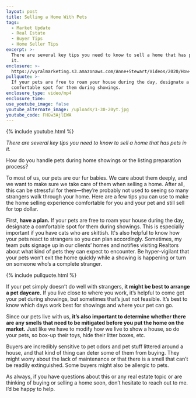 ```yaml
---
layout: post
title: Selling a Home With Pets
tags:
  - Market Update
  - Real Estate
  - Buyer Tips
  - Home Seller Tips
excerpt: >-
  There are several key tips you need to know to sell a home that has pets in
  it.
enclosure: >-
  https://vyralmarketing.s3.amazonaws.com/Anne+Stewart/Videos/2020/How+To+Handle+Pets+During+Showings.mp4
pullquote: >-
  If your pets are free to roam your house during the day, designate a
  comfortable spot for them during showings.
enclosure_type: video/mp4
enclosure_time:
use_youtube_image: false
youtube_alternate_image: /uploads/1-30-20yt.jpg
youtube_code: FHGw3AjlEWA
---
```


{% include youtube.html %}

*There are several key tips you need to know to sell a home that has pets in it.*

How do you handle pets during home showings or the listing preparation process?&nbsp;

To most of us, our pets are our fur babies. We care about them deeply, and we want to make sure we take care of them when selling a home. After all, this can be stressful for them—they’re probably not used to seeing so many strangers walk through your home. Here are a few tips you can use to make the home selling experience comfortable for you and your pet and still sell for top dollar.&nbsp;&nbsp;

First, **have a plan.** If your pets are free to roam your house during the day, designate a comfortable spot for them during showings. This is especially important if you have cats who are skittish. It's also helpful to know how your pets react to strangers so you can plan accordingly. Sometimes, my team puts signage up in our clients’ homes and notifies visiting Realtors about what kind of pets they can expect to encounter. Be hyper-vigilant that your pets won’t exit the home quickly while a showing is happening or turn on someone who’s a complete stranger.&nbsp;

{% include pullquote.html %}

If your pet simply doesn’t do well with strangers, **it might be best to arrange a pet daycare.** If you live close to where you work, it’s helpful to come get your pet during showings, but sometimes that’s just not feasible. It’s best to know which days work best for showings and where your pet can go.&nbsp;

Since our pets live with us, **it’s also important to determine whether there are any smells that need to be mitigated before you put the home on the market.** Just like we have to modify how we live to show a house, so do your pets, so box-up their toys, hide their litter boxes, etc.&nbsp;

Buyers are incredibly sensitive to pet odors and pet stuff littered around a house, and that kind of thing can deter some of them from buying. They might worry about the lack of maintenance or that there is a smell that can’t be readily extinguished. Some buyers might also be allergic to pets.&nbsp;

As always, if you have questions about this or any real estate topic or are thinking of buying or selling a home soon, don’t hesitate to reach out to me. I’d be happy to help.

&nbsp;

&nbsp;
